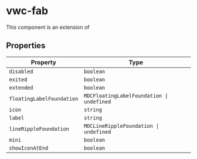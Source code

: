 # vwc-fab

This component is an extension of [<mwc-fab>](https://github.com/material-components/material-components-web-components/tree/master/packages/fab)

## Properties

| Property                  | Type                                      |
|---------------------------|-------------------------------------------|
| `disabled`                | `boolean`                                 |
| `exited`                  | `boolean`                                 |
| `extended`                | `boolean`                                 |
| `floatingLabelFoundation` | `MDCFloatingLabelFoundation \| undefined` |
| `icon`                    | `string`                                  |
| `label`                   | `string`                                  |
| `lineRippleFoundation`    | `MDCLineRippleFoundation \| undefined`    |
| `mini`                    | `boolean`                                 |
| `showIconAtEnd`           | `boolean`                                 |
